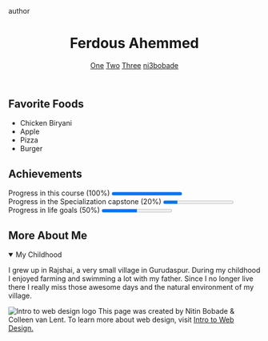 ﻿<!-- 2. Best/proper way to declare that your page uses HTML5 protocol -->
<!DOCTYPE html>

<!-- 3. Best/proper way to declare that the language for your page is English -->
<html lang="en">

<head>
  <!-- 4. Best/proper way to create meta-data for your page -->author
  <meta charset="UTF-8">
  <meta name="author" content="Ferdous Ahemmed">
  <title>Ferdous </title>
</head>

<body>
  <!-- 5. Best/proper way to declare the header for a page -->
  <header>
    <h1>Ferdous Ahemmed</h1>
    <nav>
      <a href="http://www.coursera.org" target="_blank">One</a>
      <a href="https://www.edx.org/" target="_blank">Two</a>
      <a href="https://www.udacity.com/" target="_blank">Three</a>
      <a href="https://codepen.io/ni3bobade/" target="_blank">ni3bobade</a>
    </nav>
  </header>

  <!-- 6. Best/proper way to declare a section that has an h2 heading and an unordered list -->
  <section>
    <h2>Favorite Foods</h2>
    <ul>
      <li>Chicken Biryani</li>
      <li>Apple</li>
      <li>Pizza</li>
      <li>Burger</li>
</ul>
  </section>

  <!-- 7. Best/proper way to declare a section that has an h2 heading and three progress elements -->
  <section>
    <h2>Achievements</h2>
    <p>Progress in this course (100%)
      <progress value="1"></progress><br> Progress in the Specialization capstone (20%)
      <progress value="20" max="100"></progress><br> Progress in life goals (50%)
      <progress value="50" max="100"></progress>
    </p>
  </section>

  <!-- 8. Best/proper way to declare a section that has an h2 heading and uses a detail tag -->
  <section>
    <h2>More About Me</h2>
    <details open>
      <summary>My Childhood</summary>
      <p>I grew up in Rajshai, a very small village in Gurudaspur. During my childhood I enjoyed farming and swimming a lot with my father. Since I no longer live there I really miss those awesome days and the natural environment of my village.</p>
    </details>
  </section>

  <!-- 9. Best/proper way to create a footer that has an image, paragraph, and link. Be careful, that paragraph includes a special entity -->
  <footer>
    <p>
      <img src="http://www.intro-webdesign.com/images/newlogo.png" alt="Intro to web design logo"> This page was created by Nitin Bobade &amp; Colleen van Lent. To learn more about web design, visit <a href="http://www.intro-webdesign.com/">Intro to Web Design.</a>
    </p>
  </footer>

</body>

</html>
